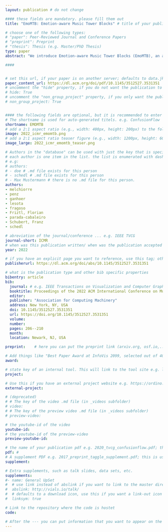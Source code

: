 ```yaml
---
layout: publication # do not change

#### these fields are mandatory. please fill them out
title: "EmoMTB: Emotion-aware Music Tower Blocks" # title of your publication 

# choose one of the following types:
# "paper": Peer-Reviewed Journal and Conference Papers
# "preprint": Preprint
# "thesis": Thesis (e.g. Master/PhD Thesis)
type: paper
abstract: "We introduce Emotion-aware Music Tower Blocks (EmoMTB), an audiovisual interface to explore large music collections. It creates a musical landscape, by adopting the metaphor of a city, where similar songs are grouped into the same building and nearby buildings form neighborhoods of particular genres. In order to personalize the user experience, an underlying classifier monitors textual user-generated content, by predicting their emotional state and adapting the audiovisual elements of the interface accordingly. EmoMTB enables users to explore different musical styles either within their comfort zone or outside of it. Besides, tailoring the results of the recommender engine to match the affective state of the user, EmoMTB offers a unique way to discover and enjoy music. EmoMTB supports exploring a collection of circa half a million streamed songs using a regular smartphone as a control interface to navigate in the landscape." # insert the abstract of your publication between the quotes; you can use html e.g. to make links (<a></a>) or generate bold (<b></b>) etc. text 

####


# set this url, if your paper is on another server; defaults to data.jku-vds-lab.at
paper_content_url: https://dl.acm.org/doi/pdf/10.1145/3512527.3531351
# uncomment the "hide" property, if you do not want the publication to be displayed on the website (usually you don't need this)
# hide: True
# uncomment the "non_group_project" property, if you only want the publication to be displayed on your personal page (i.e. publications where you contributed, but does not have anything to do with the Vis Group e.g. Master Thesis,...)
# non_group_project: True


#### the following fields are optional, but it is recommended to enter as much information as possible
# The shortname is used for auto-generated titels. e.g. ConfusionFlow
shortname: EMOMTB
# add a 2:1 aspect ratio (e.g., width: 400px, height: 200px) to the folder /assets/images/papers/ e.g. 2020_tvcg_confusionflow.png
image: 2022_icmr_emomtb.png
# add a 2:1 aspect ratio teaser figure (e.g., width: 1200px, height: 600px) to the folder /assets/images/papers/ e.g. 2020_tvcg_confusionflow_teaser.png
image_large: 2022_icmr_emomtb_teaser.png

# Authors in the "database" can be used with just the key that is specified in the corresponding .md file (usually it is the lastname in lower case e.g. doe). Authors that do not have an individual page here should be stated with their full name (e.g. John Doe)
# each author is one item in the list. the list is enumerated with dashes ("-")
# e.g:
# authors:
# - doe # .md file exists for this person
# - schedl # .md file exists for this person
# - Max Mustermann # there is no .md file for this person.
authors:
- melchiorre
- penz
- ganhoer
- lesota
- fragoso
- Friztl, Florian
- parada-cabaleiro
- Schubert, Franz
- schedl

# abreviation of the journal/conference ... e.g. IEEE TVCG
journal-short: ICMR
# when was this publication written/ when was the publication accepted (e.g. 2020)
year: 2022

# if you have an explicit page you want to reference, use this tag; otherwise it will be generated from your doi
publisherurl: https://dl.acm.org/doi/abs/10.1145/3512527.3531351

# what is the publication type and other bib specific properties
bibentry: article
bib:
  journal: # e.g. IEEE Transactions on Visualization and Computer Graphics (to appear)
  booktitle: Proceedings of the 2022 ACM International Conference on Multimedia Retrieval (ICMR)
  editor: 
  publisher: "Association for Computing Machinery"
  address: New York, NY, USA
  doi: 10.1145/3512527.3531351
  url: https://doi.org/10.1145/3512527.3531351
  volume:
  number:
  pages: 206--210
  month: 
  location: Newark, NJ, USA

preprint:	 # here you can put the preprint link (arxiv.org, osf.io,...) e.g. https://arxiv.org/abs/1910.00969

# Add things like "Best Paper Award at InfoVis 2099, selected out of 4000 submissions"
award:

# state key of an internal tool. This will link to the tool site e.g. lineup (usually not needed)
project: 

# Use this if you have an external project website e.g. https://ordino.caleydoapp.org/
external-project: 

# (deprecated)
# # The key of the video .md file (in _videos subfolder)
# video: 
# # The key of the preview video .md file (in _videos subfolder)
# preview-video:

# the youtube-id of the video
youtube-id: 
# the youtube-id of the preview-video
preview-youtube-id: 

# the name of your publication pdf e.g. 2020_tvcg_confusionflow.pdf; this is usually uploaded to the caleydo aws server
pdf: # 
# A supplement PDF e.g. 2017_preprint_taggle_supplement.pdf; this is usually uploaded to the caleydo aws server
supplement: 

# Extra supplements, such as talk slides, data sets, etc.
supplements:
#- name: General UpSet
#  # use link instead of abslink if you want to link to the master directory
#  abslink: http://vials.io/talk/
#  # defaults to a download icon, use this if you want a link-out icon
#  linksym: true

# Link to the repository where the code is hostet
code: 

# After the --- you can put information that you want to appear on the website using markdown formatting or HTML. A good example are acknowledgements, extra references, an erratum, etc.
---
```


